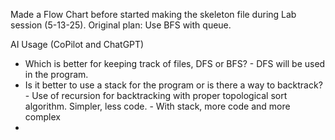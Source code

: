 Made a Flow Chart before started making the skeleton file during Lab session (5-13-25). 
Original plan: Use BFS with queue.

AI Usage (CoPilot and ChatGPT)
 - Which is better for keeping track of files, DFS or BFS? 
        - DFS will be used in the program.
 - Is it better to use a stack for the program or is there a way to backtrack?
        - Use of recursion for backtracking with proper topological sort algorithm. Simpler, less code.
        - With stack, more code and more complex
 - 